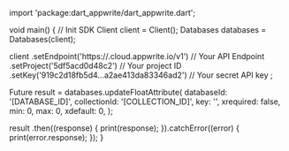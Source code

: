 import 'package:dart_appwrite/dart_appwrite.dart';

void main() { // Init SDK
  Client client = Client();
  Databases databases = Databases(client);

  client
    .setEndpoint('https://<REGION>.cloud.appwrite.io/v1') // Your API Endpoint
    .setProject('5df5acd0d48c2') // Your project ID
    .setKey('919c2d18fb5d4...a2ae413da83346ad2') // Your secret API key
  ;

  Future result = databases.updateFloatAttribute(
    databaseId: '[DATABASE_ID]',
    collectionId: '[COLLECTION_ID]',
    key: '',
    xrequired: false,
    min: 0,
    max: 0,
    xdefault: 0,
  );

  result
    .then((response) {
      print(response);
    }).catchError((error) {
      print(error.response);
  });
}